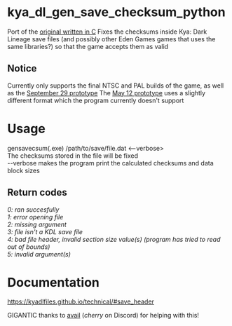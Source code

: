 # kya_dl_gen_save_checksum_python
Port of the [original written in C](https://github.com/KyaDLFiles/kya\_dl\_gen_save\_checksum)
Fixes the checksums inside Kya: Dark Lineage save files (and possibly other Eden Games games that uses the same libraries?) so that the game accepts them as valid
## Notice
Currently only supports the final NTSC and PAL builds of the game, as well as the [September 29 prototype](https://hiddenpalace.org/Kya:\_Dark\_Lineage\_\(Sep_29,\_2003\_prototype\))  
The [May 12 prototype](https://hiddenpalace.org/Kya:\_Dark\_Lineage\_\(May\_12,\_2003\_prototype\)) uses a slightly different format which the program currently doesn't support

# Usage
gensavecsum(.exe) /path/to/save/file.dat <--verbose>  
The checksums stored in the file will be fixed  
--verbose makes the program print the calculated checksums and data block sizes  
## Return codes
*0: ran succesfully*  
*1: error opening file*  
*2: missing argument*  
*3: file isn't a KDL save file*  
*4: bad file header, invalid section size value(s) (program has tried to read out of bounds)*  
*5: invalid argument(s)* 

# Documentation
https://kyadlfiles.github.io/technical/#save_header 

GIGANTIC thanks to [avail](https://github.com/avail) (_cherry_ on Discord) for helping with this!
